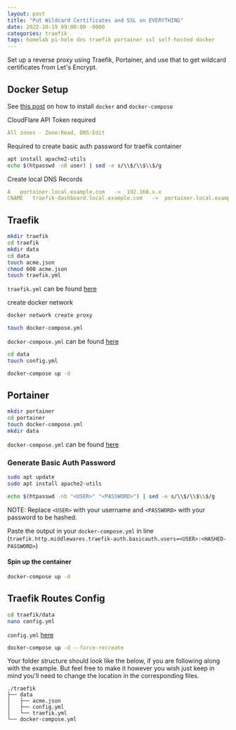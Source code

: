 ```yaml
---
layout: post
title: "Put Wildcard Certificates and SSL on EVERYTHING"
date: 2022-10-19 09:00:00 -0000
categories: traefik
tags: homelab pi-hole dns traefik portainer ssl self-hosted docker
---
```

Set up a reverse proxy using Traefik, Portainer, and use that to get wildcard certificates from Let's Encrypt.


## Docker Setup

See [this post](https://docs.minilabwork.com/posts/docker-compose-install/) on how to install `docker` and `docker-compose`

CloudFlare API Token required
```yml
All zones - Zone:Read, DNS:Edit
```

Required to create basic auth password for traefik container
```bash
apt install apache2-utils
echo $(htpasswd -nB user) | sed -e s/\\$/\\$\\$/g
```


Create local DNS Records
```yml
A   portainer.local.example.com   ->  192.168.x.x
CNAME   traefik-dashboard.local.example.com   ->  portainer.local.example.com
```

## Traefik

```bash
mkdir traefik
cd traefik
mkdir data
cd data
touch acme.json
chmod 600 acme.json
touch traefik.yml
```

`traefik.yml` can be found [here](https://github.com/techno-tim/techno-tim.github.io/tree/master/reference_files/traefik-portainer-ssl/traefik)

create docker network

```bash
docker network create proxy
```

```bash
touch docker-compose.yml
```

`docker-compose.yml` can be found [here](https://github.com/techno-tim/techno-tim.github.io/tree/master/reference_files/traefik-portainer-ssl/traefik)

```bash
cd data
touch config.yml
```

```bash
docker-compose up -d
```

## Portainer

```bash
mkdir portainer
cd portainer
touch docker-compose.yml
mkdir data
```

`docker-compose.yml` can be found [here](https://github.com/techno-tim/techno-tim.github.io/tree/master/reference_files/traefik-portainer-ssl/portainer)

### Generate Basic Auth Password

```bash
sudo apt update
sudo apt install apache2-utils
```

```bash
echo $(htpasswd -nb "<USER>" "<PASSWORD>") | sed -e s/\\$/\\$\\$/g
```

NOTE: Replace `<USER>` with your username and `<PASSWORD>` with your password to be hashed.

Paste the output in your `docker-compose.yml` in line (`traefik.http.middlewares.traefik-auth.basicauth.users=<USER>:<HASHED-PASSWORD>`)

#### Spin up the container

```bash
docker-compose up -d
```

## Traefik Routes Config

```bash
cd traefik/data
nano config.yml
```

`config.yml` [here](https://github.com/techno-tim/techno-tim.github.io/tree/master/reference_files/traefik-portainer-ssl/traefik)

```bash
docker-compose up -d --force-recreate
```

Your folder structure should look like the below, if you are following along with the example.  But feel free to make it however you wish just keep in mind you'll need to change the location in the corresponding files. 

```
./traefik
├── data
│   ├── acme.json
│   ├── config.yml
│   └── traefik.yml
└── docker-compose.yml
```
